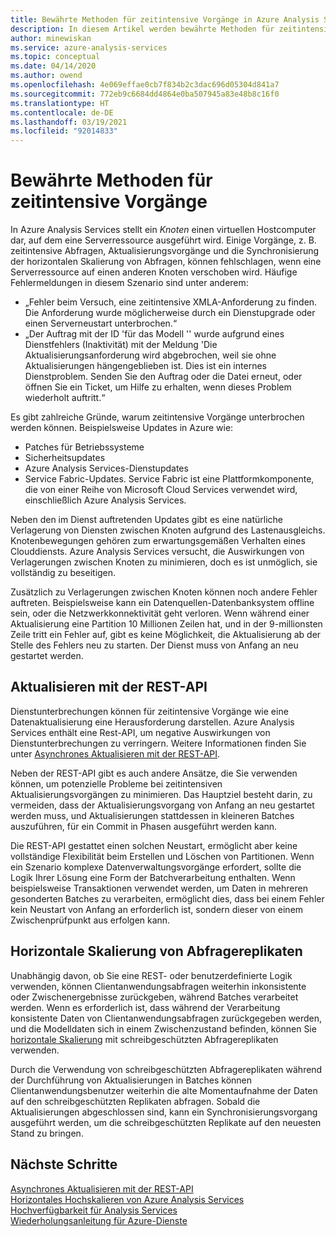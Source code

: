 ```yaml
---
title: Bewährte Methoden für zeitintensive Vorgänge in Azure Analysis Services | Microsoft-Dokumentation
description: In diesem Artikel werden bewährte Methoden für zeitintensive Vorgänge beschrieben.
author: minewiskan
ms.service: azure-analysis-services
ms.topic: conceptual
ms.date: 04/14/2020
ms.author: owend
ms.openlocfilehash: 4e069effae0cb7f834b2c3dac696d05304d841a7
ms.sourcegitcommit: 772eb9c6684dd4864e0ba507945a83e48b8c16f0
ms.translationtype: HT
ms.contentlocale: de-DE
ms.lasthandoff: 03/19/2021
ms.locfileid: "92014833"
---
```

# <a name="best-practices-for-long-running-operations"></a>Bewährte Methoden für zeitintensive Vorgänge

In Azure Analysis Services stellt ein *Knoten* einen virtuellen Hostcomputer dar, auf dem eine Serverressource ausgeführt wird. Einige Vorgänge, z. B. zeitintensive Abfragen, Aktualisierungsvorgänge und die Synchronisierung der horizontalen Skalierung von Abfragen, können fehlschlagen, wenn eine Serverressource auf einen anderen Knoten verschoben wird. Häufige Fehlermeldungen in diesem Szenario sind unter anderem:

- „Fehler beim Versuch, eine zeitintensive XMLA-Anforderung zu finden. Die Anforderung wurde möglicherweise durch ein Dienstupgrade oder einen Serverneustart unterbrochen.“
- „Der Auftrag mit der ID '<guid>für das Modell '<database>' wurde aufgrund eines Dienstfehlers (Inaktivität) mit der Meldung 'Die Aktualisierungsanforderung wird abgebrochen, weil sie ohne Aktualisierungen hängengeblieben ist. Dies ist ein internes Dienstproblem. Senden Sie den Auftrag oder die Datei erneut, oder öffnen Sie ein Ticket, um Hilfe zu erhalten, wenn dieses Problem wiederholt auftritt.“

Es gibt zahlreiche Gründe, warum zeitintensive Vorgänge unterbrochen werden können. Beispielsweise Updates in Azure wie: 
- Patches für Betriebssysteme 
- Sicherheitsupdates
- Azure Analysis Services-Dienstupdates
- Service Fabric-Updates. Service Fabric ist eine Plattformkomponente, die von einer Reihe von Microsoft Cloud Services verwendet wird, einschließlich Azure Analysis Services.

Neben den im Dienst auftretenden Updates gibt es eine natürliche Verlagerung von Diensten zwischen Knoten aufgrund des Lastenausgleichs. Knotenbewegungen gehören zum erwartungsgemäßen Verhalten eines Clouddiensts. Azure Analysis Services versucht, die Auswirkungen von Verlagerungen zwischen Knoten zu minimieren, doch es ist unmöglich, sie vollständig zu beseitigen. 

Zusätzlich zu Verlagerungen zwischen Knoten können noch andere Fehler auftreten. Beispielsweise kann ein Datenquellen-Datenbanksystem offline sein, oder die Netzwerkkonnektivität geht verloren. Wenn während einer Aktualisierung eine Partition 10 Millionen Zeilen hat, und in der 9-millionsten Zeile tritt ein Fehler auf, gibt es keine Möglichkeit, die Aktualisierung ab der Stelle des Fehlers neu zu starten. Der Dienst muss von Anfang an neu gestartet werden. 

## <a name="refresh-rest-api"></a>Aktualisieren mit der REST-API

Dienstunterbrechungen können für zeitintensive Vorgänge wie eine Datenaktualisierung eine Herausforderung darstellen. Azure Analysis Services enthält eine Rest-API, um negative Auswirkungen von Dienstunterbrechungen zu verringern. Weitere Informationen finden Sie unter [Asynchrones Aktualisieren mit der REST-API](analysis-services-async-refresh.md).
 
Neben der REST-API gibt es auch andere Ansätze, die Sie verwenden können, um potenzielle Probleme bei zeitintensiven Aktualisierungsvorgängen zu minimieren. Das Hauptziel besteht darin, zu vermeiden, dass der Aktualisierungsvorgang von Anfang an neu gestartet werden muss, und Aktualisierungen stattdessen in kleineren Batches auszuführen, für ein Commit in Phasen ausgeführt werden kann. 
 
Die REST-API gestattet einen solchen Neustart, ermöglicht aber keine vollständige Flexibilität beim Erstellen und Löschen von Partitionen. Wenn ein Szenario komplexe Datenverwaltungsvorgänge erfordert, sollte die Logik Ihrer Lösung eine Form der Batchverarbeitung enthalten. Wenn beispielsweise Transaktionen verwendet werden, um Daten in mehreren gesonderten Batches zu verarbeiten, ermöglicht dies, dass bei einem Fehler kein Neustart von Anfang an erforderlich ist, sondern dieser von einem Zwischenprüfpunkt aus erfolgen kann. 
 
## <a name="scale-out-query-replicas"></a>Horizontale Skalierung von Abfragereplikaten

Unabhängig davon, ob Sie eine REST- oder benutzerdefinierte Logik verwenden, können Clientanwendungsabfragen weiterhin inkonsistente oder Zwischenergebnisse zurückgeben, während Batches verarbeitet werden. Wenn es erforderlich ist, dass während der Verarbeitung konsistente Daten von Clientanwendungsabfragen zurückgegeben werden, und die Modelldaten sich in einem Zwischenzustand befinden, können Sie [horizontale Skalierung](analysis-services-scale-out.md) mit schreibgeschützten Abfragereplikaten verwenden.

Durch die Verwendung von schreibgeschützten Abfragereplikaten während der Durchführung von Aktualisierungen in Batches können Clientanwendungsbenutzer weiterhin die alte Momentaufnahme der Daten auf den schreibgeschützten Replikaten abfragen. Sobald die Aktualisierungen abgeschlossen sind, kann ein Synchronisierungsvorgang ausgeführt werden, um die schreibgeschützten Replikate auf den neuesten Stand zu bringen.


## <a name="next-steps"></a>Nächste Schritte

[Asynchrones Aktualisieren mit der REST-API](analysis-services-async-refresh.md)  
[Horizontales Hochskalieren von Azure Analysis Services](analysis-services-scale-out.md)  
[Hochverfügbarkeit für Analysis Services](analysis-services-bcdr.md)  
[Wiederholungsanleitung für Azure-Dienste](/azure/architecture/best-practices/retry-service-specific)